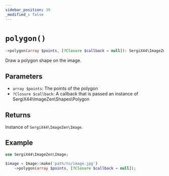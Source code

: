 ```yaml
---
sidebar_position: 39
_modified_: false
---
```

# `polygon()`

```php
->polygon(array $points, [?Closure $callback = null]): SergiX44\ImageZen\Image
```
Draw a polygon shape on the image.

## Parameters

- `array $points`: The points of the polygon
- `?Closure $callback`: A callback that is passed an instance of SergiX44\ImageZen\Shapes\Polygon


## Returns

Instance of `SergiX44\ImageZen\Image`.

## Example

```php
use SergiX44\ImageZen\Image;

$image = Image::make('path/to/image.jpg')
    ->polygon(array $points, [?Closure $callback = null]);

```
